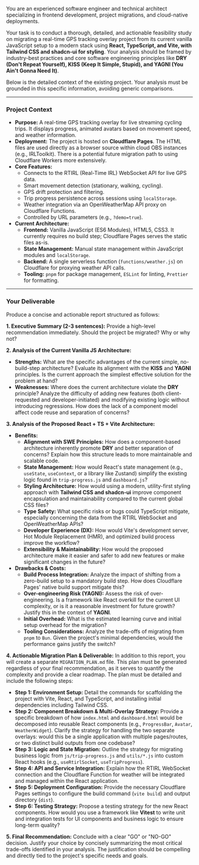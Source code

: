 You are an experienced software engineer and technical architect specializing in frontend development, project migrations, and cloud-native deployments.

Your task is to conduct a thorough, detailed, and actionable feasibility study on migrating a real-time GPS tracking overlay project from its current vanilla JavaScript setup to a modern stack using **React, TypeScript, and Vite, with Tailwind CSS and shadcn-ui for styling**. Your analysis should be framed by industry-best practices and core software engineering principles like **DRY (Don't Repeat Yourself), KISS (Keep It Simple, Stupid), and YAGNI (You Ain't Gonna Need It)**.

Below is the detailed context of the existing project. Your analysis must be grounded in this specific information, avoiding generic comparisons.

---

### **Project Context**

- **Purpose:** A real-time GPS tracking overlay for live streaming cycling trips. It displays progress, animated avatars based on movement speed, and weather information.
- **Deployment:** The project is hosted on **Cloudflare Pages**. The HTML files are used directly as a browser source within cloud OBS instances (e.g., IRLToolkit). There is a potential future migration path to using Cloudflare Workers more extensively.
- **Core Features:**
  - Connects to the RTIRL (Real-Time IRL) WebSocket API for live GPS data.
  - Smart movement detection (stationary, walking, cycling).
  - GPS drift protection and filtering.
  - Trip progress persistence across sessions using `localStorage`.
  - Weather integration via an OpenWeatherMap API proxy on Cloudflare Functions.
  - Controlled by URL parameters (e.g., `?demo=true`).
- **Current Architecture:**
  - **Frontend:** Vanilla JavaScript (ES6 Modules), HTML5, CSS3. It currently requires no build step; Cloudflare Pages serves the static files as-is.
  - **State Management:** Manual state management within JavaScript modules and `localStorage`.
  - **Backend:** A single serverless function (`functions/weather.js`) on Cloudflare for proxying weather API calls.
  - **Tooling:** `pnpm` for package management, `ESLint` for linting, `Prettier` for formatting.

---

### **Your Deliverable**

Produce a concise and actionable report structured as follows:

**1. Executive Summary (2-3 sentences):**
Provide a high-level recommendation immediately. Should the project be migrated? Why or why not?

**2. Analysis of the Current Vanilla JS Architecture:**

- **Strengths:** What are the specific advantages of the current simple, no-build-step architecture? Evaluate its alignment with the **KISS** and **YAGNI** principles. Is the current approach the simplest effective solution for the problem at hand?
- **Weaknesses:** Where does the current architecture violate the **DRY** principle? Analyze the difficulty of adding new features (both client-requested and developer-initiated) and modifying existing logic without introducing regressions. How does the lack of a component model affect code reuse and separation of concerns?

**3. Analysis of the Proposed React + TS + Vite Architecture:**

- **Benefits:**
  - **Alignment with SWE Principles:** How does a component-based architecture inherently promote **DRY** and better separation of concerns? Explain how this structure leads to more maintainable and scalable code.
  - **State Management:** How would React's state management (e.g., `useState`, `useContext`, or a library like Zustand) simplify the existing logic found in `trip-progress.js` and `dashboard.js`?
  - **Styling Architecture:** How would using a modern, utility-first styling approach with **Tailwind CSS and shadcn-ui** improve component encapsulation and maintainability compared to the current global CSS files?
  - **Type Safety:** What specific risks or bugs could TypeScript mitigate, especially concerning the data from the RTIRL WebSocket and OpenWeatherMap APIs?
  - **Developer Experience (DX):** How would Vite's development server, Hot Module Replacement (HMR), and optimized build process improve the workflow?
  - **Extensibility & Maintainability:** How would the proposed architecture make it easier and safer to add new features or make significant changes in the future?
- **Drawbacks & Costs:**
  - **Build Process Integration:** Analyze the impact of shifting from a zero-build setup to a mandatory build step. How does Cloudflare Pages' native build support mitigate this?
  - **Over-engineering Risk (YAGNI):** Assess the risk of over-engineering. Is a framework like React overkill for the current UI complexity, or is it a reasonable investment for future growth? Justify this in the context of **YAGNI**.
  - **Initial Overhead:** What is the estimated learning curve and initial setup overhead for the migration?
  - **Tooling Considerations:** Analyze the trade-offs of migrating from `pnpm` to `Bun`. Given the project's minimal dependencies, would the performance gains justify the switch?

**4. Actionable Migration Plan & Deliverable:**
In addition to this report, you will create a separate `MIGRATION_PLAN.md` file. This plan must be generated regardless of your final recommendation, as it serves to quantify the complexity and provide a clear roadmap. The plan must be detailed and include the following steps:

- **Step 1: Environment Setup:** Detail the commands for scaffolding the project with Vite, React, and TypeScript, and installing initial dependencies including Tailwind CSS.
- **Step 2: Component Breakdown & Multi-Overlay Strategy:** Provide a specific breakdown of how `index.html` and `dashboard.html` would be decomposed into reusable React components (e.g., `ProgressBar`, `Avatar`, `WeatherWidget`). Clarify the strategy for handling the two separate overlays: would this be a single application with multiple pages/routes, or two distinct build outputs from one codebase?
- **Step 3: Logic and State Migration:** Outline the strategy for migrating business logic from `js/trip-progress.js` and `utils/*.js` into custom React hooks (e.g., `useRtirlSocket`, `useTripProgress`).
- **Step 4: API and Service Integration:** Explain how the RTIRL WebSocket connection and the Cloudflare Function for weather will be integrated and managed within the React application.
- **Step 5: Deployment Configuration:** Provide the necessary Cloudflare Pages settings to configure the build command (`vite build`) and output directory (`dist`).
- **Step 6: Testing Strategy:** Propose a testing strategy for the new React components. How would you use a framework like **Vitest** to write unit and integration tests for UI components and business logic to ensure long-term quality?

**5. Final Recommendation:**
Conclude with a clear "GO" or "NO-GO" decision. Justify your choice by concisely summarizing the most critical trade-offs identified in your analysis. The justification should be compelling and directly tied to the project's specific needs and goals.
